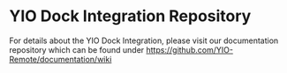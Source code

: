 # YIO Dock Integration Repository

For details about the YIO Dock Integration, please visit our documentation repository which can be found under
https://github.com/YIO-Remote/documentation/wiki
